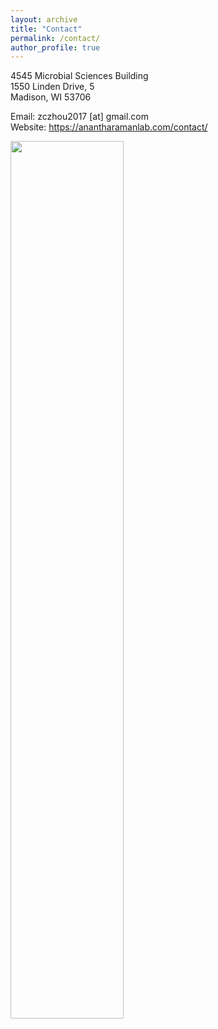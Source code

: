 ```yaml
---
layout: archive
title: "Contact"
permalink: /contact/
author_profile: true
---
```

4545 Microbial Sciences Building <br>
1550 Linden Drive, 5 <br>
Madison, WI 53706 <br>

Email: zczhou2017 [at] gmail.com <br>
Website: https://anantharamanlab.com/contact/

<img src="https://github.com/ChaoLab/ChaoLab.github.io/blob/master/images/Google_map_screencut.jpg" width="60%">
